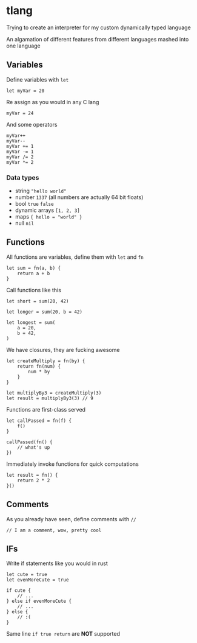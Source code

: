# tlang

Trying to create an interpreter for my custom dynamically typed language

An algamation of different features from different languages mashed into one language

## Variables

Define variables with `let`

```
let myVar = 20
```

Re assign as you would in any C lang

```
myVar = 24
```

And some operators

```
myVar++
myVar--
myVar += 1
myVar -= 1
myVar /= 2
myVar *= 2
```

### Data types

- string `"hello world"`
- number `1337` (all numbers are actually 64 bit floats)
- bool `true` `false`
- dynamic arrays `[1, 2, 3]`
- maps `{ hello = "world" }`
- null `nil`

## Functions

All functions are variables, define them with `let` and `fn`

```
let sum = fn(a, b) {
    return a + b
}
```

Call functions like this

```
let short = sum(20, 42)

let longer = sum(20, b = 42)

let longest = sum(
    a = 20,
    b = 42,
)
```

We have closures, they are fucking awesome

```
let createMultiply = fn(by) {
    return fn(num) {
        num * by
    }
}

let multiplyBy3 = createMultiply(3)
let result = multiplyBy3(3) // 9
```

Functions are first-class served

```
let callPassed = fn(f) {
    f()
}

callPassed(fn() {
    // what's up
})

```

Immediately invoke functions for quick computations

```
let result = fn() {
    return 2 * 2
}()
```

## Comments

As you already have seen, define comments with `//`

```
// I am a comment, wow, pretty cool
```

## IFs

Write if statements like you would in rust

```
let cute = true
let evenMoreCute = true

if cute {
    // ...
} else if evenMoreCute {
    // ...
} else {
    // :(
}
```

Same line `if true return` are **NOT** supported
